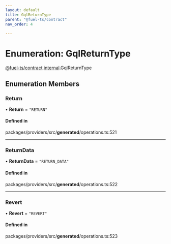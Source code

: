 ```yaml
---
layout: default
title: GqlReturnType
parent: "@fuel-ts/contract"
nav_order: 4

---
```


# Enumeration: GqlReturnType

[@fuel-ts/contract](../index.md).[internal](../namespaces/internal.md).GqlReturnType

## Enumeration Members

### Return

• **Return** = ``"RETURN"``

#### Defined in

packages/providers/src/__generated__/operations.ts:521

___

### ReturnData

• **ReturnData** = ``"RETURN_DATA"``

#### Defined in

packages/providers/src/__generated__/operations.ts:522

___

### Revert

• **Revert** = ``"REVERT"``

#### Defined in

packages/providers/src/__generated__/operations.ts:523
